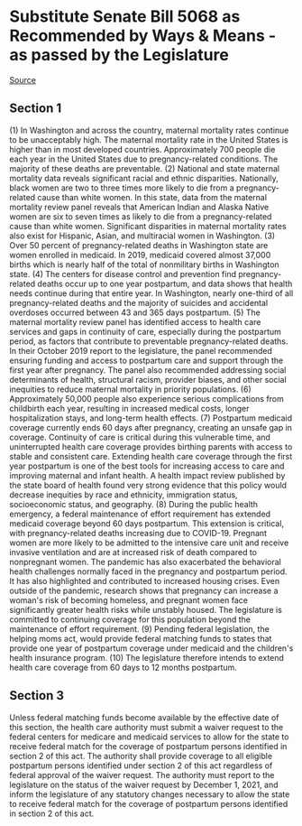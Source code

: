 # Substitute Senate Bill 5068 as Recommended by Ways & Means - as passed by the Legislature

[Source](http://lawfilesext.leg.wa.gov/biennium/2021-22/Xml/Bills/Senate%20Passed%20Legislature/5068-S.PL.xml)
## Section 1
(1) In Washington and across the country, maternal mortality rates continue to be unacceptably high. The maternal mortality rate in the United States is higher than in most developed countries. Approximately 700 people die each year in the United States due to pregnancy-related conditions. The majority of these deaths are preventable.
(2) National and state maternal mortality data reveals significant racial and ethnic disparities. Nationally, black women are two to three times more likely to die from a pregnancy-related cause than white women. In this state, data from the maternal mortality review panel reveals that American Indian and Alaska Native women are six to seven times as likely to die from a pregnancy-related cause than white women. Significant disparities in maternal mortality rates also exist for Hispanic, Asian, and multiracial women in Washington.
(3) Over 50 percent of pregnancy-related deaths in Washington state are women enrolled in medicaid. In 2019, medicaid covered almost 37,000 births which is nearly half of the total of nonmilitary births in Washington state.
(4) The centers for disease control and prevention find pregnancy-related deaths occur up to one year postpartum, and data shows that health needs continue during that entire year. In Washington, nearly one-third of all pregnancy-related deaths and the majority of suicides and accidental overdoses occurred between 43 and 365 days postpartum.
(5) The maternal mortality review panel has identified access to health care services and gaps in continuity of care, especially during the postpartum period, as factors that contribute to preventable pregnancy-related deaths. In their October 2019 report to the legislature, the panel recommended ensuring funding and access to postpartum care and support through the first year after pregnancy. The panel also recommended addressing social determinants of health, structural racism, provider biases, and other social inequities to reduce maternal mortality in priority populations.
(6) Approximately 50,000 people also experience serious complications from childbirth each year, resulting in increased medical costs, longer hospitalization stays, and long-term health effects.
(7) Postpartum medicaid coverage currently ends 60 days after pregnancy, creating an unsafe gap in coverage. Continuity of care is critical during this vulnerable time, and uninterrupted health care coverage provides birthing parents with access to stable and consistent care. Extending health care coverage through the first year postpartum is one of the best tools for increasing access to care and improving maternal and infant health. A health impact review published by the state board of health found very strong evidence that this policy would decrease inequities by race and ethnicity, immigration status, socioeconomic status, and geography.
(8) During the public health emergency, a federal maintenance of effort requirement has extended medicaid coverage beyond 60 days postpartum. This extension is critical, with pregnancy-related deaths increasing due to COVID-19. Pregnant women are more likely to be admitted to the intensive care unit and receive invasive ventilation and are at increased risk of death compared to nonpregnant women. The pandemic has also exacerbated the behavioral health challenges normally faced in the pregnancy and postpartum period. It has also highlighted and contributed to increased housing crises. Even outside of the pandemic, research shows that pregnancy can increase a woman's risk of becoming homeless, and pregnant women face significantly greater health risks while unstably housed. The legislature is committed to continuing coverage for this population beyond the maintenance of effort requirement.
(9) Pending federal legislation, the helping moms act, would provide federal matching funds to states that provide one year of postpartum coverage under medicaid and the children's health insurance program.
(10) The legislature therefore intends to extend health care coverage from 60 days to 12 months postpartum.

## Section 3
Unless federal matching funds become available by the effective date of this section, the health care authority must submit a waiver request to the federal centers for medicare and medicaid services to allow for the state to receive federal match for the coverage of postpartum persons identified in section 2 of this act. The authority shall provide coverage to all eligible postpartum persons identified under section 2 of this act regardless of federal approval of the waiver request. The authority must report to the legislature on the status of the waiver request by December 1, 2021, and inform the legislature of any statutory changes necessary to allow the state to receive federal match for the coverage of postpartum persons identified in section 2 of this act.
